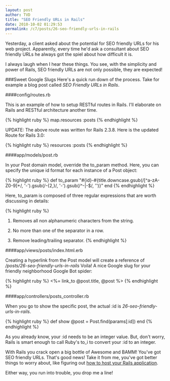 ```yaml
---
layout: post
author: TVD
title: "SEO Friendly URLs in Rails"
date: 2010-10-02 01:29:53
permalink: /c7/posts/26-seo-friendly-urls-in-rails
---
```


Yesterday, a client asked about the potential for SEO friendly URLs for his web project. Apparently, every time he'd ask a consultant about SEO friendly URLs he always got the spiel about how difficult it is.

I always laugh when I hear these things. You see, with the simplicity and power of Rails, SEO friendly URLs are not only possible, they are expected!

###Sweet Google Slugs
Here's a quick run down of the process. Take for example a blog post called *SEO Friendly URLs in Rails*.

####config/routes.rb

This is an example of how to setup RESTful routes in Rails. I'll elaborate on Rails and RESTful architecture another time.

{% highlight ruby %}
    map.resources :posts
{% endhighlight %}

UPDATE: The above route was written for Rails 2.3.8. Here is the updated Route for Rails 3.0:

{% highlight ruby %}
    resources :posts
{% endhighlight %}

####app/models/post.rb

In your Post domain model, override the to_param method. Here, you can specify the unique id format for each instance of a Post object:

{% highlight ruby %}
    def to_param
      "#{id}-#{title.downcase.gsub(/[^a-zA-Z0-9]+/, '-').gsub(/-{2,}/, '-').gsub(/^-|-$/, '')}"
    end
{% endhighlight %}

Here, to_param is composed of three regular expressions that are worth discussing in details:

{% highlight ruby %}
 1. Removes all non alphanumeric characters from the string.
 
 2. No more than one of the separator in a row.
 
 3. Remove leading/trailing separator.
{% endhighlight %}

####app/views/posts/index.html.erb

Creating a hyperlink from the Post model will create a reference of */posts/26-seo-friendly-urls-in-rails* Voila! A nice Google slug for your friendly neighborhood Google Bot spider:

{% highlight ruby %}
    <%= link_to @post.title, @post %>
{% endhighlight %}

####app/controllers/posts_controller.rb

When you go to show the specific post, the actual :id is *26-seo-friendly-urls-in-rails*.

{% highlight ruby %}
    def show
      @post = Post.find(params[:id])
    end
{% endhighlight %}

As you already know, your :id needs to be an integer value. But, don't worry, Rails is smart enough to call Ruby's to_i to convert your :id to an integer.

With Rails you crack open a big bottle of Awesome and BAMM! You've got SEO friendly URLs. That's good news! Take it from me, you've got better things to worry about, like figuring out [how to host your Rails application][1].

Either way, you run into trouble, you drop me a line!


  [1]: http://techoctave.com/c7/posts/16-how-to-host-a-rails-app-with-phusion-passenger-for-nginx
